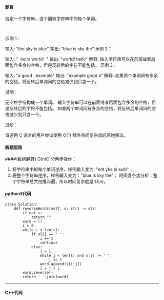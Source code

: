 #### 题目

给定一个字符串，逐个翻转字符串中的每个单词。

 

示例 1：

输入: "the sky is blue"
输出: "blue is sky the"
示例 2：

输入: "  hello world!  "
输出: "world! hello"
解释: 输入字符串可以在前面或者后面包含多余的空格，但是反转后的字符不能包括。
示例 3：

输入: "a good   example"
输出: "example good a"
解释: 如果两个单词间有多余的空格，将反转后单词间的空格减少到只含一个。
 

说明：

无空格字符构成一个单词。
输入字符串可以在前面或者后面包含多余的空格，但是反转后的字符不能包括。
如果两个单词间有多余的空格，将反转后单词间的空格减少到只含一个。
 

进阶：

请选用 C 语言的用户尝试使用 O(1) 额外空间复杂度的原地解法。




#### 解题思路

####(数组翻转) O(n)O
分两步操作：

1. 将字符串中的每个单词逆序，样例输入变为: "eht yks si eulb"；
2. 将整个字符串逆序，样例输入变为："blue is sky the"；
时间复杂度分析：整个字符串总共扫描两遍，所以时间复杂度是 O(n)。


#### python3代码

```
class Solution:
    def reverseWords(self, s: str) -> str:
        if not s:
            return ""
        word = []
        i = 0
        while i < len(s):
            if s[i] == ' ':
                i += 1
                continue
            else:
                j = i
                while j < len(s) and s[j] != ' ':
                    j += 1
                word.append(s[i:j])
                i = j + 1
        word.reverse()
        return ' '.join(word)
```



****

#### C++代码

```

```

